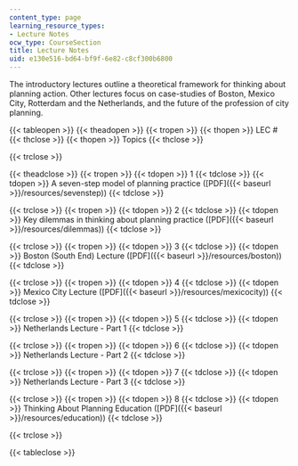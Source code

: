```yaml
---
content_type: page
learning_resource_types:
- Lecture Notes
ocw_type: CourseSection
title: Lecture Notes
uid: e130e516-bd64-bf9f-6e82-c8cf300b6800
---
```


The introductory lectures outline a theoretical framework for thinking about planning action. Other lectures focus on case-studies of Boston, Mexico City, Rotterdam and the Netherlands, and the future of the profession of city planning.

{{< tableopen >}}
{{< theadopen >}}
{{< tropen >}}
{{< thopen >}}
LEC #
{{< thclose >}}
{{< thopen >}}
Topics
{{< thclose >}}

{{< trclose >}}

{{< theadclose >}}
{{< tropen >}}
{{< tdopen >}}
1
{{< tdclose >}}
{{< tdopen >}}
A seven-step model of planning practice ([PDF]({{< baseurl >}}/resources/sevenstep))
{{< tdclose >}}

{{< trclose >}}
{{< tropen >}}
{{< tdopen >}}
2
{{< tdclose >}}
{{< tdopen >}}
Key dilemmas in thinking about planning practice ([PDF]({{< baseurl >}}/resources/dilemmas))
{{< tdclose >}}

{{< trclose >}}
{{< tropen >}}
{{< tdopen >}}
3
{{< tdclose >}}
{{< tdopen >}}
Boston (South End) Lecture ([PDF]({{< baseurl >}}/resources/boston))
{{< tdclose >}}

{{< trclose >}}
{{< tropen >}}
{{< tdopen >}}
4
{{< tdclose >}}
{{< tdopen >}}
Mexico City Lecture ([PDF]({{< baseurl >}}/resources/mexicocity))
{{< tdclose >}}

{{< trclose >}}
{{< tropen >}}
{{< tdopen >}}
5
{{< tdclose >}}
{{< tdopen >}}
Netherlands Lecture - Part 1
{{< tdclose >}}

{{< trclose >}}
{{< tropen >}}
{{< tdopen >}}
6
{{< tdclose >}}
{{< tdopen >}}
Netherlands Lecture - Part 2
{{< tdclose >}}

{{< trclose >}}
{{< tropen >}}
{{< tdopen >}}
7
{{< tdclose >}}
{{< tdopen >}}
Netherlands Lecture - Part 3
{{< tdclose >}}

{{< trclose >}}
{{< tropen >}}
{{< tdopen >}}
8
{{< tdclose >}}
{{< tdopen >}}
Thinking About Planning Education ([PDF]({{< baseurl >}}/resources/education))
{{< tdclose >}}

{{< trclose >}}

{{< tableclose >}}
